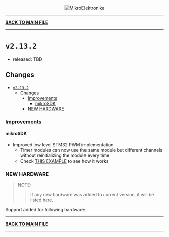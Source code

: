 <p align="center">
  <img src="http://www.mikroe.com/img/designs/beta/logo_small.png?raw=true" alt="MikroElektronika"/>
</p>

---

**[BACK TO MAIN FILE](../../changelog.md)**

---

# `v2.13.2`

+ released: TBD

## Changes

+ [`v2.13.2`](#v2132)
  + [Changes](#changes)
    + [Improvements](#improvements)
      + [mikroSDK](#mikrosdk)
    + [NEW HARDWARE](#new-hardware)

### Improvements

#### mikroSDK

+ Improved low level STM32 PWM implementation
  + Timer modules can now use the same module but different channels without reinitializing the module every time
  + Check [THIS EXAMPLE](../../tests/pwm/multi_channel) to see how it works

### NEW HARDWARE

> NOTE:
>> If any new hardware was added to current version, it will be listed here.

Support added for following hardware:

---

**[BACK TO MAIN FILE](../../changelog.md)**

---
